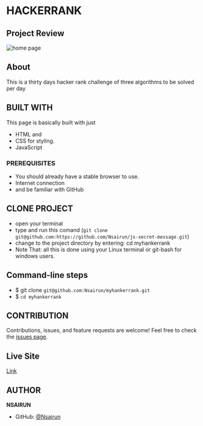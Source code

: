# HACKERRANK

## Project Review
![home page](assets/images/Screenshot(6).png)

## About
This is a thirty days hacker rank challenge of three algorithms to be solved per day


## BUILT WITH
This page is basically built with just
* HTML and
* CSS for styling.
* JavaScript

### PREREQUISITES
* You should already have a stable browser to use.
* Internet connection
* and be familiar with GitHub

## CLONE PROJECT
* open your terminal
* type and run this comand (`git clone git@github.com:https://github.com/Nsairun/js-secret-message.git`)
* change to the project directory by entering: cd myhankerrank
* Note That: all this is done using your Linux terminal or git-bash for windows users.

## Command-line steps

- $ git clone `git@github.com:Nsairun/myhankerrank.git`
- $ `cd myhankerrank`

## CONTRIBUTION
Contributions, issues, and feature requests are welcome!
Feel free to check the [issues page](`https://github.com/Nsairun/myhankerrank`).

## Live Site

[Link](https://github.com/Nsairun/myhankerrank)

## AUTHOR
**NSAIRUN**
- GitHub: [@Nsairun](https://github.com/Nsairun/myhankerrank)